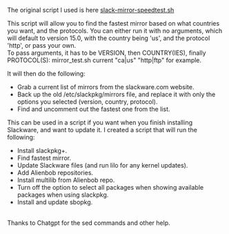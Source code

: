 The original script I used is here <a href=https://github.com/bassmadrigal/scripts/blob/master/slack-mirror-speedtest.sh>slack-mirror-speedtest.sh</a>
<p>
  This script will allow you to find the fastest mirror based on what countries you want, and the protocols. You can either run it with no arguments, which will default to version 15.0, with the country being 'us', and the protocol 'http', or pass your own.
  <br>To pass arguments, it has to be VERSION, then COUNTRY(IES), finally PROTOCOL(S): mirror_test.sh current "ca|us" "http|ftp" for example.
</p>
<p>
  It will then do the following:
  <ul>
    <li>Grab a current list of mirrors from the slackware.com website.</li>
    <li>Back up the old /etc/slackpkg/mirrors file, and replace it with only the options you selected (version, country, protocol).</li>
    <li>Find and uncomment out the fastest one from the list.</li>
  </ul>
</p>
<p>
  This can be used in a script if you want when you finish installing Slackware, and want to update it. I created a script that will run the following:
  <ul>
    <li>Install slackpkg+.</li>
    <li>Find fastest mirror.</li>
    <li>Update Slackware files (and run lilo for any kernel updates).</li>
    <li>Add Alienbob repositories.</li>
    <li>Install multilib from Alienbob repo.</li>
    <li>Turn off the option to select all packages when showing available packages when using slackpkg.</li>
    <li>Install and update sbopkg.</li>
  </ul>
</p>
<br>Thanks to Chatgpt for the sed commands and other help.
